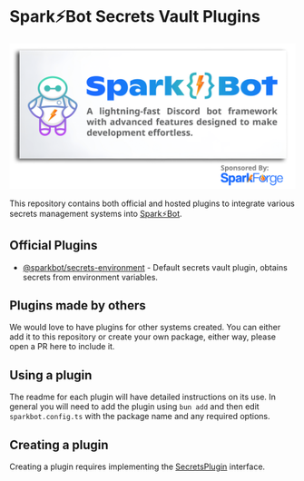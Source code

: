 # Spark⚡️Bot Secrets Vault Plugins

![Spark⚡️Bot Banner](https://github.com/SparkBotDev/.github/raw/main/assets/images/readme-banner.png)

This repository contains both official and hosted plugins to integrate various secrets management systems into [Spark⚡️Bot](https://github.com/SparkBotDev/SparkBot).

## Official Plugins

- [@sparkbot/secrets-environment](https://github.com/SparkBotDev/secret-vault-plugins/tree/main/plugins/secrets-environment#readme) - Default secrets vault plugin, obtains secrets from environment variables.

## Plugins made by others

We would love to have plugins for other systems created. You can either add it to this repository or create your own package, either way, please open a PR here to include it.

## Using a plugin

The readme for each plugin will have detailed instructions on its use.  In general you will need to add the plugin using `bun add` and then edit `sparkbot.config.ts` with the package name and any required options.

## Creating a plugin

Creating a plugin requires implementing the [SecretsPlugin](https://github.com/SparkBotDev/secret-vault-plugins/tree/main/plugins/secrets-plugin-interface#readme) interface.
